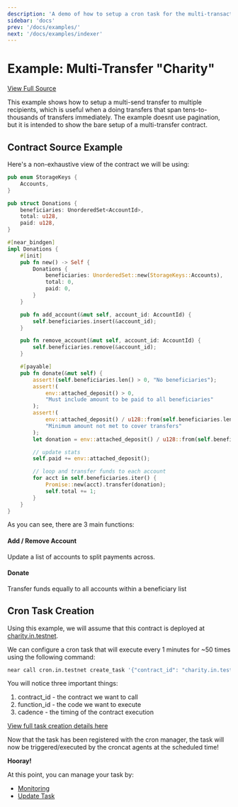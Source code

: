 ```yaml
---
description: 'A demo of how to setup a cron task for the multi-transaction charity example'
sidebar: 'docs'
prev: '/docs/examples/'
next: '/docs/examples/indexer'
---
```


# Example: Multi-Transfer "Charity"

[View Full Source](https://github.com/Cron-Near/contracts/tree/main/examples/charity)

This example shows how to setup a multi-send transfer to multiple recipients, which is useful when a doing transfers that span tens-to-thousands of transfers immediately. The example doesnt use pagination, but it is intended to show the bare setup of a multi-transfer contract.

## Contract Source Example

Here's a non-exhaustive view of the contract we will be using:

```rust
pub enum StorageKeys {
    Accounts,
}

pub struct Donations {
    beneficiaries: UnorderedSet<AccountId>,
    total: u128,
    paid: u128,
}

#[near_bindgen]
impl Donations {
    #[init]
    pub fn new() -> Self {
        Donations {
            beneficiaries: UnorderedSet::new(StorageKeys::Accounts),
            total: 0,
            paid: 0,
        }
    }

    pub fn add_account(&mut self, account_id: AccountId) {
        self.beneficiaries.insert(&account_id);
    }

    pub fn remove_account(&mut self, account_id: AccountId) {
        self.beneficiaries.remove(&account_id);
    }

    #[payable]
    pub fn donate(&mut self) {
        assert!(self.beneficiaries.len() > 0, "No beneficiaries");
        assert!(
            env::attached_deposit() > 0,
            "Must include amount to be paid to all beneficiaries"
        );
        assert!(
            env::attached_deposit() / u128::from(self.beneficiaries.len()) > 1_000_000_000,
            "Minimum amount not met to cover transfers"
        );
        let donation = env::attached_deposit() / u128::from(self.beneficiaries.len());

        // update stats
        self.paid += env::attached_deposit();

        // loop and transfer funds to each account
        for acct in self.beneficiaries.iter() {
            Promise::new(acct).transfer(donation);
            self.total += 1;
        }
    }
}
```

As you can see, there are 3 main functions:

#### Add / Remove Account

Update a list of accounts to split payments across.

#### Donate

Transfer funds equally to all accounts within a beneficiary list

## Cron Task Creation

Using this example, we will assume that this contract is deployed at [charity.in.testnet](https://explorer.testnet.near.org/accounts/charity.in.testnet).

We can configure a cron task that will execute every 1 minutes for ~50 times using the following command:

```bash
near call cron.in.testnet create_task '{"contract_id": "charity.in.testnet","function_id": "donate","cadence": "* */1 * * * *","recurring": true,"deposit": 2,"gas": 2400000000000}' --accountId YOUR_ACCOUNT.testnet --amount 200
```

You will notice three important things:
1. contract_id - the contract we want to call
2. function_id - the code we want to execute
3. cadence - the timing of the contract execution

[View full task creation details here](/docs/task-creation)

Now that the task has been registered with the cron manager, the task will now be triggered/executed by the croncat agents at the scheduled time! 

**Hooray!**

At this point, you can manage your task by:

* [Monitoring](/docs/task-monitoring)
* [Update Task](/docs/task-creation)
